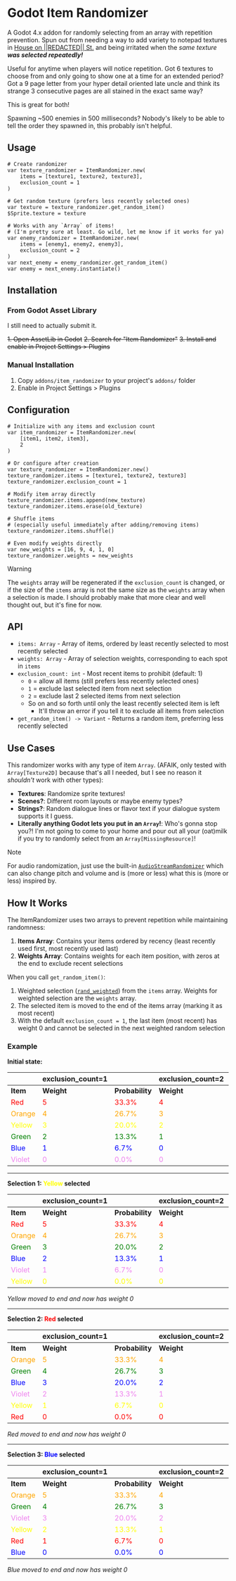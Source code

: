 # Godot Item Randomizer

A Godot 4.x addon for randomly selecting from an array with repetition prevention.
Spun out from needing a way to add variety to notepad textures in [House on ||REDACTED|| St.](https://github.com/matthew-cavener/house-on-redacted-st)
and being irritated when the _same texture **was selected repeatedly!**_

Useful for anytime when players will notice repetition. Got 6 textures to choose from and only going to show one at a time for an extended period?
Got a 9 page letter from your hyper detail oriented late uncle and think its strange 3 consecutive pages are all stained in the exact same way?

This is great for both!

Spawning ~500 enemies in 500 milliseconds? Nobody's likely to be able to tell the order they spawned in, this probably isn't helpful.

## Usage

```gdscript
# Create randomizer
var texture_randomizer = ItemRandomizer.new(
    items = [texture1, texture2, texture3],
    exclusion_count = 1
)

# Get random texture (prefers less recently selected ones)
var texture = texture_randomizer.get_random_item()
$Sprite.texture = texture

# Works with any `Array` of items!
# (I'm pretty sure at least. Go wild, let me know if it works for ya)
var enemy_randomizer = ItemRandomizer.new(
    items = [enemy1, enemy2, enemy3],
    exclusion_count = 2
)
var next_enemy = enemy_randomizer.get_random_item()
var enemy = next_enemy.instantiate()
```

## Installation

### From Godot Asset Library

I still need to actually submit it.

~~1. Open AssetLib in Godot~~
~~2. Search for "Item Randomizer"~~
~~3. Install and enable in Project Settings > Plugins~~

### Manual Installation

1. Copy `addons/item_randomizer` to your project's `addons/` folder
2. Enable in Project Settings > Plugins

## Configuration

```gdscript
# Initialize with any items and exclusion count
var item_randomizer = ItemRandomizer.new(
    [item1, item2, item3],
    2
)

# Or configure after creation
var texture_randomizer = ItemRandomizer.new()
texture_randomizer.items = [texture1, texture2, texture3]
texture_randomizer.exclusion_count = 1

# Modify item array directly
texture_randomizer.items.append(new_texture)
texture_randomizer.items.erase(old_texture)

# Shuffle items
# (especially useful immediately after adding/removing items)
texture_randomizer.items.shuffle()

# Even modify weights directly
var new_weights = [16, 9, 4, 1, 0]
texture_randomizer.weights = new_weights
```

> [!WARNING]
> The `weights` array _will_ be regenerated if the `exclusion_count` is changed, or if the size of the `items` array is not the same size as the `weights` array when a selection is made.
I should probably make that more clear and well thought out, but it's fine for now.

## API

- `items: Array` - Array of items, ordered by least recently selected to most recently selected
- `weights: Array` - Array of selection weights, corresponding to each spot in `items`
- `exclusion_count: int` - Most recent items to prohibit (default: 1)
  - `0` = allow all items (still prefers less recently selected ones)
  - `1` = exclude last selected item from next selection
  - `2` = exclude last 2 selected items from next selection
  - So on and so forth until only the least recently selected item is left
    - It'll throw an error if you tell it to exclude all items from selection
- `get_random_item() -> Variant` - Returns a random item, preferring less recently selected

## Use Cases

This randomizer works with any type of item `Array`.
(AFAIK, only tested with `Array[Texture2D]` because that's all I needed, but I see no reason it _shouldn't_ work with other types):

- **Textures**: Randomize sprite textures!
- **Scenes?**: Different room layouts or maybe enemy types?
- **Strings?**: Random dialogue lines or flavor text if your dialogue system supports it I guess.
- **Literally anything Godot lets you put in an `Array`!**: Who's gonna stop you?! I'm not going to come to your home and pour out all your (oat)milk if you try to randomly select from an `Array[MissingResource]`!

> [!NOTE]
> For audio randomization, just use the built-in [`AudioStreamRandomizer`](https://docs.godotengine.org/en/stable/classes/class_audiostreamrandomizer.html) which can also change pitch and volume and is (more or less) what this is (more or less) inspired by.

## How It Works

The ItemRandomizer uses two arrays to prevent repetition while maintaining randomness:

1. **Items Array**: Contains your items ordered by recency (least recently used first, most recently used last)
2. **Weights Array**: Contains weights for each item position, with zeros at the end to exclude recent selections

When you call `get_random_item()`:

1. Weighted selection ([`rand_weighted`](https://docs.godotengine.org/en/latest/classes/class_randomnumbergenerator.html#class-randomnumbergenerator-method-rand-weighted)) from the `items` array.
   Weights for weighted selection are the `weights` array.
2. The selected item is moved to the end of the items array (marking it as most recent)
3. With the default `exclusion_count = 1`, the last item (most recent) has weight 0
   and cannot be selected in the next weighted random selection

### Example

**Initial state:**

| | exclusion_count=1 | | exclusion_count=2 | |
|------|-----------|-----------|-----------|-----------|
| **Item** | **Weight** | **Probability** | **Weight** | **Probability** |
| <span style="color: red">Red</span> | <span style="color: red">5</span> | <span style="color: red">33.3%</span> | <span style="color: red">4</span> | <span style="color: red">40.0%</span> |
| <span style="color: orange">Orange</span> | <span style="color: orange">4</span> | <span style="color: orange">26.7%</span> | <span style="color: orange">3</span> | <span style="color: orange">30.0%</span> |
| <span style="color: yellow">Yellow</span> | <span style="color: yellow">3</span> | <span style="color: yellow">20.0%</span> | <span style="color: yellow">2</span> | <span style="color: yellow">20.0%</span> |
| <span style="color: green">Green</span> | <span style="color: green">2</span> | <span style="color: green">13.3%</span> | <span style="color: green">1</span> | <span style="color: green">10.0%</span> |
| <span style="color: blue">Blue</span> | <span style="color: blue">1</span> | <span style="color: blue">6.7%</span> | <span style="color: blue">0</span> | <span style="color: blue">0.0%</span> |
| <span style="color: violet">Violet</span> | <span style="color: violet">0</span> | <span style="color: violet">0.0%</span> | <span style="color: violet">0</span> | <span style="color: violet">0.0%</span> |

---

**Selection 1: <span style="color: yellow">Yellow</span> selected**

| | exclusion_count=1 | | exclusion_count=2 | |
|------|-----------|-----------|-----------|-----------|
| **Item** | **Weight** | **Probability** | **Weight** | **Probability** |
| <span style="color: red">Red</span> | <span style="color: red">5</span> | <span style="color: red">33.3%</span> | <span style="color: red">4</span> | <span style="color: red">40.0%</span> |
| <span style="color: orange">Orange</span> | <span style="color: orange">4</span> | <span style="color: orange">26.7%</span> | <span style="color: orange">3</span> | <span style="color: orange">30.0%</span> |
| <span style="color: green">Green</span> | <span style="color: green">3</span> | <span style="color: green">20.0%</span> | <span style="color: green">2</span> | <span style="color: green">20.0%</span> |
| <span style="color: blue">Blue</span> | <span style="color: blue">2</span> | <span style="color: blue">13.3%</span> | <span style="color: blue">1</span> | <span style="color: blue">10.0%</span> |
| <span style="color: violet">Violet</span> | <span style="color: violet">1</span> | <span style="color: violet">6.7%</span> | <span style="color: violet">0</span> | <span style="color: violet">0.0%</span> |
| <span style="color: yellow">Yellow</span> | <span style="color: yellow">0</span> | <span style="color: yellow">0.0%</span> | <span style="color: yellow">0</span> | <span style="color: yellow">0.0%</span> |

*Yellow moved to end and now has weight 0*

---

**Selection 2: <span style="color: red">Red</span> selected**

| | exclusion_count=1 | | exclusion_count=2 | |
|------|-----------|-----------|-----------|-----------|
| **Item** | **Weight** | **Probability** | **Weight** | **Probability** |
| <span style="color: orange">Orange</span> | <span style="color: orange">5</span> | <span style="color: orange">33.3%</span> | <span style="color: orange">4</span> | <span style="color: orange">40.0%</span> |
| <span style="color: green">Green</span> | <span style="color: green">4</span> | <span style="color: green">26.7%</span> | <span style="color: green">3</span> | <span style="color: green">30.0%</span> |
| <span style="color: blue">Blue</span> | <span style="color: blue">3</span> | <span style="color: blue">20.0%</span> | <span style="color: blue">2</span> | <span style="color: blue">20.0%</span> |
| <span style="color: violet">Violet</span> | <span style="color: violet">2</span> | <span style="color: violet">13.3%</span> | <span style="color: violet">1</span> | <span style="color: violet">10.0%</span> |
| <span style="color: yellow">Yellow</span> | <span style="color: yellow">1</span> | <span style="color: yellow">6.7%</span> | <span style="color: yellow">0</span> | <span style="color: yellow">0.0%</span> |
| <span style="color: red">Red</span> | <span style="color: red">0</span> | <span style="color: red">0.0%</span> | <span style="color: red">0</span> | <span style="color: red">0.0%</span> |

*Red moved to end and now has weight 0*

---

**Selection 3: <span style="color: blue">Blue</span> selected**

| | exclusion_count=1 | | exclusion_count=2 | |
|------|-----------|-----------|-----------|-----------|
| **Item** | **Weight** | **Probability** | **Weight** | **Probability** |
| <span style="color: orange">Orange</span> | <span style="color: orange">5</span> | <span style="color: orange">33.3%</span> | <span style="color: orange">4</span> | <span style="color: orange">40.0%</span> |
| <span style="color: green">Green</span> | <span style="color: green">4</span> | <span style="color: green">26.7%</span> | <span style="color: green">3</span> | <span style="color: green">30.0%</span> |
| <span style="color: violet">Violet</span> | <span style="color: violet">3</span> | <span style="color: violet">20.0%</span> | <span style="color: violet">2</span> | <span style="color: violet">20.0%</span> |
| <span style="color: yellow">Yellow</span> | <span style="color: yellow">2</span> | <span style="color: yellow">13.3%</span> | <span style="color: yellow">1</span> | <span style="color: yellow">10.0%</span> |
| <span style="color: red">Red</span> | <span style="color: red">1</span> | <span style="color: red">6.7%</span> | <span style="color: red">0</span> | <span style="color: red">0.0%</span> |
| <span style="color: blue">Blue</span> | <span style="color: blue">0</span> | <span style="color: blue">0.0%</span> | <span style="color: blue">0</span> | <span style="color: blue">0.0%</span> |

*Blue moved to end and now has weight 0*
